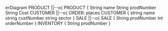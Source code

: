 erDiagram
  PRODUCT ||--o{ 
  PRODUCT {
  String name
  String prodNumber
  String Cost
  CUSTOMER ||--o{ ORDER: places
  CUSTOMER {
  string name
  string custNumber
  string sector
  }
  SALE ||--o{ 
  SALE {
  String prodNumber
  Int orderNumber
  }
  INVENTORY {
  String prodNumber
  }
